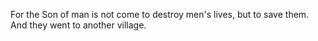 For the Son of man is not come to destroy men's lives, but to save them. And they went to another village.
